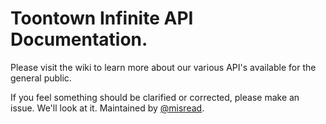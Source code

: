 # Toontown Infinite API Documentation.
Please visit the wiki to learn more about our various API's available for the general public.

If you feel something should be clarified or corrected, please make an issue. We'll look at it.
Maintained by [@misread](https://github.com/misread).
